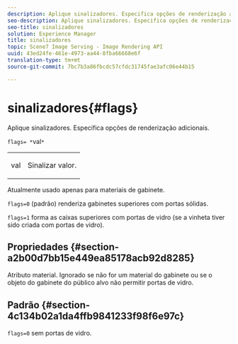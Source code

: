 ```yaml
---
description: Aplique sinalizadores. Especifica opções de renderização adicionais.
seo-description: Aplique sinalizadores. Especifica opções de renderização adicionais.
seo-title: sinalizadores
solution: Experience Manager
title: sinalizadores
topic: Scene7 Image Serving - Image Rendering API
uuid: 43ed24fe-461e-4973-aa44-8fba66668e6f
translation-type: tm+mt
source-git-commit: 7bc7b3a86fbcdc57cfdc31745fae3afc06e44b15

---
```



# sinalizadores{#flags}

Aplique sinalizadores. Especifica opções de renderização adicionais.

`flags= *`val`*`

<table id="simpletable_00B21BD9E47E4D2FB0042CB507431916"> 
 <tr class="strow"> 
  <td class="stentry"> <p><span class="varname"> val</span> </p> </td> 
  <td class="stentry"> <p>Sinalizar valor. </p></td> 
 </tr> 
</table>

Atualmente usado apenas para materiais de gabinete.

`flags=0` (padrão) renderiza gabinetes superiores com portas sólidas.

`flags=1` forma as caixas superiores com portas de vidro (se a vinheta tiver sido criada com portas de vidro).

## Propriedades {#section-a2b00d7bb15e449ea85178acb92d8285}

Atributo material. Ignorado se não for um material do gabinete ou se o objeto do gabinete do público alvo não permitir portas de vidro.

## Padrão {#section-4c134b02a1da4ffb9841233f98f6e97c}

`flags=0` sem portas de vidro.
